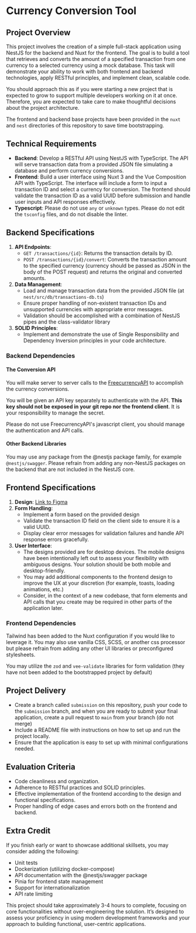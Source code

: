# Currency Conversion Tool

## Project Overview
This project involves the creation of a simple full-stack application using NestJS for the backend and Nuxt for the frontend. The goal is to build a tool that retrieves and converts the amount of a specified transaction from one currency to a selected currency using a mock database. This task will demonstrate your ability to work with both frontend and backend technologies, apply RESTful principles, and implement clean, scalable code.

You should approach this as if you were starting a new project that is expected to grow to support multiple developers working on it at once. Therefore, you are expected to take care to make thoughtful decisions about the project architecture.

The frontend and backend base projects have been provided in the `nuxt` and `nest` directories of this repository to save time bootstrapping.

## Technical Requirements
- **Backend**: Develop a RESTful API using NestJS with TypeScript. The API will serve transaction data from a provided JSON file simulating a database and perform currency conversions.
- **Frontend**: Build a user interface using Nuxt 3 and the Vue Composition API with TypeScript. The interface will include a form to input a transaction ID and select a currency for conversion. The frontend should validate the transaction ID as a valid UUID before submission and handle user inputs and API responses effectively.
- **Typescript**: Please do not use `any` or `unknown` types. Please do not edit the `tsconfig` files, and do not disable the linter.

## Backend Specifications
1. **API Endpoints**:
   - `GET /transactions/{id}`: Returns the transaction details by ID.
   - `POST /transactions/{id}/convert`: Converts the transaction amount to the specified currency (currency should be passed as JSON in the body of the POST request) and returns the original and converted amounts.
2. **Data Management**:
   - Load and manage transaction data from the provided JSON file (at `nest/src/db/transactions-db.ts`)
   - Ensure proper handling of non-existent transaction IDs and unsupported currencies with appropriate error messages.
   - Validation should be accomplished with a combination of NestJS pipes and the class-validator library
3. **SOLID Principles**:
   - Implement and demonstrate the use of Single Responsibility and Dependency Inversion principles in your code architecture.

### Backend Dependencies

#### The Conversion API
You will make server to server calls to the [FreecurrencyAPI](https://freecurrencyapi.com/docs/#authentication-api-key-information) to accomplish the currency conversions.

You will be given an API key separately to authenticate with the API. **This key should not be exposed in your git repo nor the frontend client**. It is your responsibility to manage the secret.

Please do not use FreecurrencyAPI's javascript client, you should manage the authentication and API calls.

#### Other Backend Libraries
You may use any package from the @nestjs package family, for example `@nestjs/swagger`. Please refrain from adding any non-NestJS packages on the backend that are not included in the NestJS core.

## Frontend Specifications
1. **Design**:
[Link to Figma](https://www.figma.com/file/v8FkhEzRuONbIx9plY0KCO/Pagos247-Fullstack-Challenge-Apr-2024?type=design&node-id=0-1&mode=design&t=pkeSvGfAwY0HD7g1-0)
2. **Form Handling**:
   - Implement a form based on the provided design
   - Validate the transaction ID field on the client side to ensure it is a valid UUID.
   - Display clear error messages for validation failures and handle API response errors gracefully.
3. **User Interface**:
   - The designs provided are for desktop devices. The mobile designs have been intentionally left out to assess your flexibility with ambiguous designs. Your solution should be both mobile and desktop-friendly.
   - You may add additional components to the frontend design to improve the UX at your discretion (for example, toasts, loading animations, etc.)
   - Consider, in the context of a new codebase, that form elements and API calls that you create may be required in other parts of the application later.

### Frontend Dependencies
Tailwind has been added to the Nuxt configuration if you would like to leverage it. You may also use vanilla CSS, SCSS, or another css processor but please refrain from adding any other UI libraries or preconfigured stylesheets.


You may utilize the `zod` and `vee-validate` libraries for form validation (they have not been added to the bootstrapped project by default)

## Project Delivery
- Create a branch called `submission` on this repository, push your code to the `submission` branch, and when you are ready to submit your final application, create a pull request to `main` from your branch (do not merge)
- Include a README file with instructions on how to set up and run the project locally.
- Ensure that the application is easy to set up with minimal configurations needed.

## Evaluation Criteria
- Code cleanliness and organization.
- Adherence to RESTful practices and SOLID principles.
- Effective implementation of the frontend according to the design and functional specifications.
- Proper handling of edge cases and errors both on the frontend and backend.

## Extra Credit
If you finish early or want to showcase additional skillsets, you may consider adding the following:
- Unit tests
- Dockerization (utilizing docker-compose)
- API documentation with the @nestjs/swagger package
- Pinia for frontend state management
- Support for internationalization
- API rate limiting

This project should take approximately 3-4 hours to complete, focusing on core functionalities without over-engineering the solution. It’s designed to assess your proficiency in using modern development frameworks and your approach to building functional, user-centric applications.
